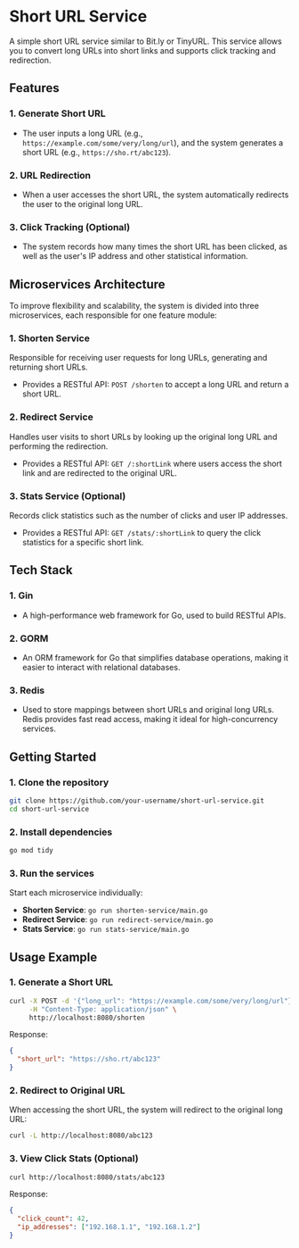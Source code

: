 # Short URL Service

A simple short URL service similar to Bit.ly or TinyURL. This service allows you to convert long URLs into short links and supports click tracking and redirection.

## Features

### 1. Generate Short URL
- The user inputs a long URL (e.g., `https://example.com/some/very/long/url`), and the system generates a short URL (e.g., `https://sho.rt/abc123`).

### 2. URL Redirection
- When a user accesses the short URL, the system automatically redirects the user to the original long URL.

### 3. Click Tracking (Optional)
- The system records how many times the short URL has been clicked, as well as the user's IP address and other statistical information.

## Microservices Architecture

To improve flexibility and scalability, the system is divided into three microservices, each responsible for one feature module:

### 1. **Shorten Service**
Responsible for receiving user requests for long URLs, generating and returning short URLs.

- Provides a RESTful API: `POST /shorten` to accept a long URL and return a short URL.

### 2. **Redirect Service**
Handles user visits to short URLs by looking up the original long URL and performing the redirection.

- Provides a RESTful API: `GET /:shortLink` where users access the short link and are redirected to the original URL.

### 3. **Stats Service (Optional)**
Records click statistics such as the number of clicks and user IP addresses.

- Provides a RESTful API: `GET /stats/:shortLink` to query the click statistics for a specific short link.

## Tech Stack

### 1. **Gin**
- A high-performance web framework for Go, used to build RESTful APIs.

### 2. **GORM**
- An ORM framework for Go that simplifies database operations, making it easier to interact with relational databases.

### 3. **Redis**
- Used to store mappings between short URLs and original long URLs. Redis provides fast read access, making it ideal for high-concurrency services.

## Getting Started

### 1. Clone the repository

```bash
git clone https://github.com/your-username/short-url-service.git
cd short-url-service
```

### 2. Install dependencies

```bash
go mod tidy
```

### 3. Run the services

Start each microservice individually:

- **Shorten Service**: `go run shorten-service/main.go`
- **Redirect Service**: `go run redirect-service/main.go`
- **Stats Service**: `go run stats-service/main.go`

## Usage Example

### 1. Generate a Short URL

```bash
curl -X POST -d '{"long_url": "https://example.com/some/very/long/url"}' \
     -H "Content-Type: application/json" \
     http://localhost:8080/shorten
```

Response:

```json
{
  "short_url": "https://sho.rt/abc123"
}
```

### 2. Redirect to Original URL

When accessing the short URL, the system will redirect to the original long URL:

```bash
curl -L http://localhost:8080/abc123
```

### 3. View Click Stats (Optional)

```bash
curl http://localhost:8080/stats/abc123
```

Response:

```json
{
  "click_count": 42,
  "ip_addresses": ["192.168.1.1", "192.168.1.2"]
}
```

